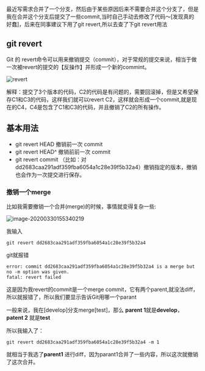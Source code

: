 最近写需求合并了一个分支，然后由于某些原因后来不需要合并这个分支了，但是我在合并这个分支后提交了一些commit,当时自己手动去修改了代码～[发现真的好蠢]，后来在同事建议下用了git revert,所以去查了下git revert用法

## git revert

Git 的 revert命令可以用来撤销提交（commit），对于常规的提交来说，相当于做一次被revert的提交的【反操作】并形成一个新的commint。

 ![revert](https://s1.ax1x.com/2020/03/31/GQCN0x.png)

解释：提交了3个版本的代码，C2的代码是有问题的，需要回滚掉，但是又希望保存C1和C3的代码，这样我们就可以revert C2，这样就会形成一个commit,就是现在的C4，C4是包含了C1和C3的代码，并且撤销了C2的所有操作。

## 基本用法

 * git revert HEAD         撤销前一次 commit
 * git revert HEAD^        撤销前前一次 commit
 * git revert commit （比如：对dd2683caa291adf359fba6054a1c28e39f5b32a4）撤销指定的版本，撤销也会作为一次提交进行保存。

### 撤销一个merge

比如我需要撤销一个合并(merge)的时候，事情就变得复杂一些:

![image-20200330155340219](https://s1.ax1x.com/2020/03/31/GMNamn.png)



我输入

```
git revert dd2683caa291adf359fba6054a1c28e39f5b32a4
```

git就报错

```
error: commit dd2683caa291adf359fba6054a1c28e39f5b32a4 is a merge but no -m option was given.
fatal: revert failed
```

这是因为我revert的commit是一个merge commit，它有两个parent,就没法diff，所以就报错了，所以我们要显示告诉Git用哪一个parant

一般来说，我在[develop]分支merge[test]，那么 **parent 1**就是**develop**，**patent 2** 就是**test**

所以我输入了：

```
git revert dd2683caa291adf359fba6054a1c28e39f5b32a4 -m 1
```

就相当于我选了**parent1** 进行diff，因为parant1合并了一些内容，所以这次就撤销了这次合并。


